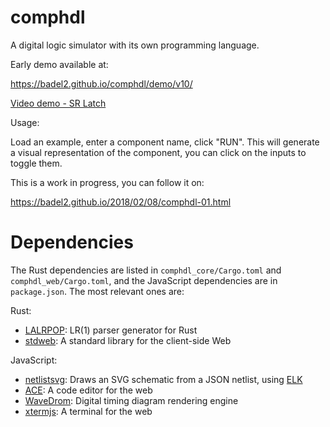 # comphdl

A digital logic simulator with its own programming language.

Early demo available at:

https://badel2.github.io/comphdl/demo/v10/

[Video demo - SR Latch](https://i.imgur.com/RWHww0e.mp4)

Usage:

Load an example, enter a component name, click "RUN". This will generate a
visual representation of the component, you can click on the inputs to toggle
them.

This is a work in progress, you can follow it on:

https://badel2.github.io/2018/02/08/comphdl-01.html

# Dependencies

The Rust dependencies are listed in `comphdl_core/Cargo.toml` and
`comphdl_web/Cargo.toml`, and the JavaScript dependencies are in
`package.json`. The most relevant ones are:

Rust:
* [LALRPOP](https://github.com/lalrpop/lalrpop): LR(1) parser generator for Rust 
* [stdweb](https://github.com/koute/stdweb): A standard library for the client-side Web

JavaScript:
* [netlistsvg](https://github.com/nturley/netlistsvg): Draws an SVG schematic from a JSON netlist, using [ELK](https://www.npmjs.com/package/elkjs)
* [ACE](https://ace.c9.io/): A code editor for the web
* [WaveDrom](https://wavedrom.com/): Digital timing diagram rendering engine
* [xtermjs](https://xtermjs.org/): A terminal for the web


